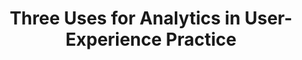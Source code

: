 ---
title: Three Uses for Analytics in User-Experience Practice
intro: In order to make the most of analytics data, UX professionals need to integrate this data where it can add value to qualitative processes instead of distract resources.
tags:
- Analytics
- Strategy
- UX esearch
linkurl: https://www.nngroup.com/articles/analytics-user-experience/
---
